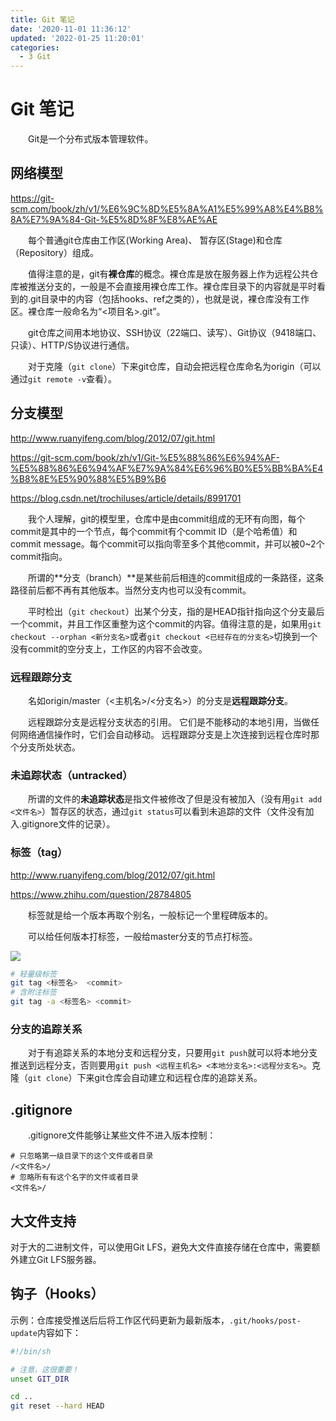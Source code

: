```yaml
---
title: Git 笔记
date: '2020-11-01 11:36:12'
updated: '2022-01-25 11:20:01'
categories:
  - 3 Git
---
```

# Git 笔记

　　Git是一个分布式版本管理软件。

## 网络模型

<https://git-scm.com/book/zh/v1/%E6%9C%8D%E5%8A%A1%E5%99%A8%E4%B8%8A%E7%9A%84-Git-%E5%8D%8F%E8%AE%AE>

　　每个普通git仓库由工作区(Working Area)、 暂存区(Stage)和仓库（Repository）组成。

　　值得注意的是，git有**裸仓库**的概念。裸仓库是放在服务器上作为远程公共仓库被推送分支的，一般是不会直接用裸仓库工作。裸仓库目录下的内容就是平时看到的.git目录中的内容（包括hooks、ref之类的），也就是说，裸仓库没有工作区。裸仓库一般命名为“&lt;项目名&gt;.git”。

　　git仓库之间用本地协议、SSH协议（22端口、读写）、Git协议（9418端口、只读）、HTTP/S协议进行通信。

　　对于克隆（`git clone`）下来git仓库，自动会把远程仓库命名为origin（可以通过`git remote -v`查看）。


## 分支模型

<http://www.ruanyifeng.com/blog/2012/07/git.html>

<https://git-scm.com/book/zh/v1/Git-%E5%88%86%E6%94%AF-%E5%88%86%E6%94%AF%E7%9A%84%E6%96%B0%E5%BB%BA%E4%B8%8E%E5%90%88%E5%B9%B6>

<https://blog.csdn.net/trochiluses/article/details/8991701>

　　我个人理解，git的模型里，仓库中是由commit组成的无环有向图，每个commit是其中的一个节点，每个commit有个commit ID（是个哈希值）和commit message。每个commit可以指向零至多个其他commit，并可以被0~2个commit指向。

　　所谓的**分支（branch）**是某些前后相连的commit组成的一条路径，这条路径前后都不再有其他版本。当然分支内也可以没有commit。

　　平时检出（`git checkout`）出某个分支，指的是HEAD指针指向这个分支最后一个commit，并且工作区重整为这个commit的内容。值得注意的是，如果用`git checkout --orphan <新分支名>`或者`git checkout <已经存在的分支名>`切换到一个没有commit的空分支上，工作区的内容不会改变。

### 远程跟踪分支

　　名如origin/master（<主机名>/<分支名>）的分支是**远程跟踪分支**。

　　远程跟踪分支是远程分支状态的引用。 它们是不能移动的本地引用，当做任何网络通信操作时，它们会自动移动。 远程跟踪分支是上次连接到远程仓库时那个分支所处状态。

### 未追踪状态（untracked）

　　所谓的文件的**未追踪状态**是指文件被修改了但是没有被加入（没有用`git add <文件名>`）暂存区的状态，通过`git status`可以看到未追踪的文件（文件没有加入.gitignore文件的记录）。

### 标签（tag）

<http://www.ruanyifeng.com/blog/2012/07/git.html>

<https://www.zhihu.com/question/28784805>


　　标签就是给一个版本再取个别名，一般标记一个里程碑版本的。

　　可以给任何版本打标签，一般给master分支的节点打标签。

![](https://raw.githubusercontent.com/furrybear/res/master/img/20190302101927.png)

```sh
# 轻量级标签
git tag <标签名>  <commit>
# 含附注标签
git tag -a <标签名> <commit>
```

### 分支的追踪关系

　　对于有追踪关系的本地分支和远程分支，只要用`git push`就可以将本地分支推送到远程分支，否则要用`git push <远程主机名> <本地分支名>:<远程分支名>`。克隆（`git clone`）下来git仓库会自动建立和远程仓库的追踪关系。

## .gitignore

　　.gitignore文件能够让某些文件不进入版本控制：

```.gitignore
# 只忽略第一级目录下的这个文件或者目录
/<文件名>/
# 忽略所有有这个名字的文件或者目录
<文件名>/
```

## 大文件支持

对于大的二进制文件，可以使用Git LFS，避免大文件直接存储在仓库中，需要额外建立Git LFS服务器。

## 钩子（Hooks）

示例：仓库接受推送后后将工作区代码更新为最新版本，`.git/hooks/post-update`内容如下：

```sh
#!/bin/sh

# 注意，这很重要！
unset GIT_DIR

cd ..
git reset --hard HEAD
```
